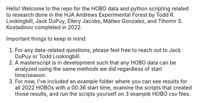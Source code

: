 Hello! Welcome to the repo for the HOBO data and python scripting related to research done in the HJA Andrews Experimental Forest by Todd R. Lookingbill, Jack DuPuy, Ellery Jacobs, Matteo Gonzalez, and Tihomir S. Kostadinov completed in 2022.

Important things to keep in mind:
1) For any data-related questions, please feel free to reach out to Jack DuPuy or Todd Lookingbill.
2) A masterscript is in development such that any HOBO data can be analyzed using the same methods we did regardless of start time/season.
3) For now, I've included an example folder where you can see results for all 2022 HOBOs with a 00:36 start time, examine the scripts that created those results, and run the scripts yourself on 3 example HOBO csv files.
